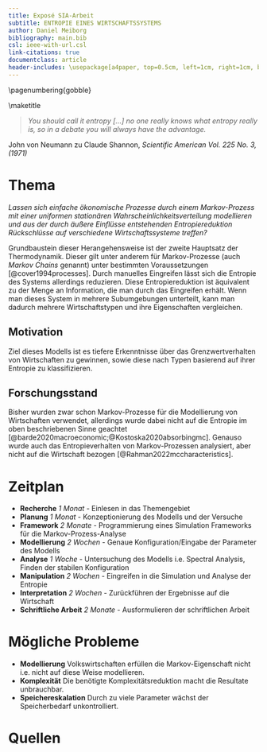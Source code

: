 ```yaml
---
title: Exposé SIA-Arbeit
subtitle: ENTROPIE EINES WIRTSCHAFTSSYSTEMS
author: Daniel Meiborg
bibliography: main.bib
csl: ieee-with-url.csl
link-citations: true
documentclass: article
header-includes: \usepackage[a4paper, top=0.5cm, left=1cm, right=1cm, bottom=0.5cm]{geometry}
---
```


\pagenumbering{gobble}

\maketitle

>*You should call it entropy [...] no one really knows what entropy really is,
>so in a debate you will always have the advantage.*

John von Neumann zu Claude Shannon, *Scientific American Vol. 225 No. 3, (1971)*

# Thema
*Lassen sich einfache ökonomische Prozesse durch einem Markov-Prozess mit einer
uniformen stationären Wahrscheinlichkeitsverteilung modellieren und aus der
durch äußere Einflüsse entstehenden Entropiereduktion Rückschlüsse auf
verschiedene Wirtschaftssysteme treffen?*


Grundbaustein dieser Herangehensweise ist der zweite Hauptsatz der
Thermodynamik. Dieser gilt unter anderem für Markov-Prozesse (auch *Markov
Chains* genannt) unter bestimmten Voraussetzungen [@cover1994processes]. Durch
manuelles Eingreifen lässt sich die Entropie des Systems allerdings reduzieren.
Diese Entropiereduktion ist äquivalent zu der Menge an Information, die man
durch das Eingreifen erhält. Wenn man dieses System in mehrere Subumgebungen
unterteilt, kann man dadurch mehrere Wirtschaftstypen und ihre Eigenschaften
vergleichen.

## Motivation
Ziel dieses Modells ist es tiefere Erkenntnisse über das Grenzwertverhalten von
Wirtschaften zu gewinnen, sowie diese nach Typen basierend auf ihrer Entropie zu
klassifizieren.

## Forschungsstand
Bisher wurden zwar schon Markov-Prozesse für die Modellierung von Wirtschaften
verwendet, allerdings wurde dabei nicht auf die Entropie im oben beschriebenen
Sinne geachtet [@barde2020macroeconomic;@Kostoska2020absorbingmc]. Genauso wurde
auch das Entropieverhalten von Markov-Prozessen analysiert, aber nicht auf die
Wirtschaft bezogen [@Rahman2022mccharacteristics].

<!-- TODO: Framework vs Simulation -->
# Zeitplan
- **Recherche** *1 Monat* - Einlesen in das Themengebiet
- **Planung** *1 Monat* - Konzeptionierung des Modells und der Versuche
- **Framework** *2 Monate* - Programmierung eines Simulation Frameworks für die
  Markov-Prozess-Analyse
- **Modellierung** *2 Wochen* - Genaue Konfiguration/Eingabe der Parameter des
  Modells
- **Analyse** *1 Woche* - Untersuchung des Modells i.e. Spectral Analysis,
  Finden der stabilen Konfiguration
- **Manipulation** *2 Wochen* - Eingreifen in die Simulation und Analyse der
  Entropie
- **Interpretation** *2 Wochen* - Zurückführen der Ergebnisse auf die Wirtschaft
- **Schriftliche Arbeit** *2 Monate* - Ausformulieren der schriftlichen Arbeit

# Mögliche Probleme
- **Modellierung** Volkswirtschaften erfüllen die Markov-Eigenschaft nicht i.e.
  nicht auf diese Weise modellieren.
- **Komplexität** Die benötigte Komplexitätsreduktion macht die Resultate
  unbrauchbar.
- **Speichereskalation** Durch zu viele Parameter wächst der Speicherbedarf
  unkontrolliert.

# Quellen